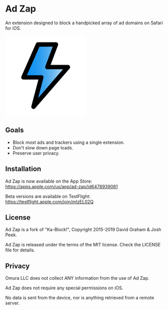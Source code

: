# Ad Zap

An extension designed to block a handpicked array of ad domains on Safari for iOS.

<img src="/Shared%20(App)/Assets.xcassets/AppIcon.appiconset/zapper.png" width="256" height="256" alt="Ad Zap logo">

## Goals

- Block *most* ads and trackers using a single extension.
- Don't slow down page loads.
- Preserve user privacy.

## Installation

Ad Zap is now available on the App Store: https://apps.apple.com/us/app/ad-zap/id6478939081

Beta versions are available on TestFlight: https://testflight.apple.com/join/mlzEL02Q

## License

Ad Zap is a fork of "Ka-Block!", Copyright 2015-2019 David Graham & Josh Peek.

Ad Zap is released under the terms of the MIT license. Check the LICENSE
file for details.

## Privacy

Omura LLC does not collect ANY information from the use of Ad Zap.

Ad Zap does not require any special permissions on iOS.

No data is sent from the device, nor is anything retrieved from a remote server.
